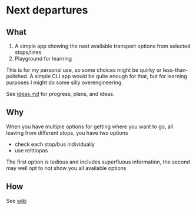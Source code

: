 # Next departures

## What

1. A simple app showing the next available transport options from selected stops/lines
2. Playground for learning

This is for my personal use, so some choices might be quirky or less-than-polished.
A simple CLI app would be quite enough for that, but for learning purposes I might do some silly overengineering.

See [ideas.md](ideas.md) for progress, plans, and ideas.

## Why

When you have multiple options for getting where you want to go, all leaving from different stops, you have two options

- check each stop/bus individually
- use reittiopas

The first option is tedious and includes superfluous information, the second may well opt to not show you all available options

## How

See [wiki](https://github.com/lpesola/tt-app/wiki)
